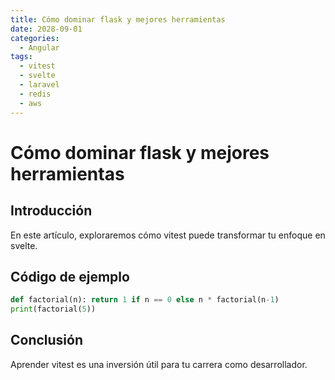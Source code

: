 ```yaml
---
title: Cómo dominar flask y mejores herramientas
date: 2028-09-01
categories:
  - Angular
tags:
  - vitest
  - svelte
  - laravel
  - redis
  - aws
---
```


# Cómo dominar flask y mejores herramientas

## Introducción

En este artículo, exploraremos cómo vitest puede transformar tu enfoque en svelte.

## Código de ejemplo

```python
def factorial(n): return 1 if n == 0 else n * factorial(n-1)
print(factorial(5))
```

## Conclusión

Aprender vitest es una inversión útil para tu carrera como desarrollador.